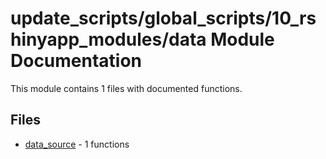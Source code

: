 # update_scripts/global_scripts/10_rshinyapp_modules/data Module Documentation

This module contains 1 files with documented functions.

## Files
- [data_source](data_source.md) - 1 functions
